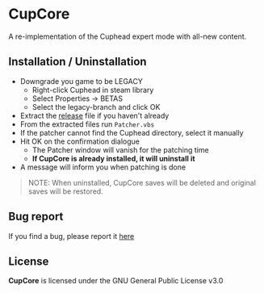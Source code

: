 # CupCore
A re-implementation of the Cuphead expert mode with all-new content.

## Installation / Uninstallation
- Downgrade you game to be LEGACY
  - Right-click Cuphead in steam library
  - Select Properties -> BETAS
  - Select the legacy-branch and click OK
- Extract the [release](https://github.com/Grub4K/CupCore-dist/releases) file if you haven't already
- From the extracted files run `Patcher.vbs`
- If the patcher cannot find the Cuphead directory, select it manually
- Hit OK on the confirmation dialogue
  - The Patcher window will vanish for the patching time
  - **If CupCore is already installed, it will uninstall it**
- A message will inform you when patching is done

> NOTE: When uninstalled, CupCore saves will be deleted and original saves will be restored.

## Bug report
If you find a bug, please report it [here](https://github.com/Grub4K/CupCore-dist/issues)

## License
**CupCore** is licensed under the GNU General Public License v3.0
